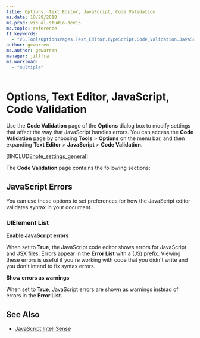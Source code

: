 ```yaml
---
title: Options, Text Editor, JavaScript, Code Validation
ms.date: 10/29/2018
ms.prod: visual-studio-dev15
ms.topic: reference
f1_keywords:
  - "VS.ToolsOptionsPages.Text_Editor.TypeScript.Code_Validation.JavaScript_Errors"
author: gewarren
ms.author: gewarren
manager: jillfra
ms.workload:
  - "multiple"
---
```

# Options, Text Editor, JavaScript, Code Validation
Use the **Code Validation** page of the **Options** dialog box to modify settings that affect the way that JavaScript handles errors. You can access the **Code Validation** page by choosing **Tools** > **Options** on the  menu bar, and then expanding **Text Editor** > **JavaScript** > **Code Validation.**

[!INCLUDE[note_settings_general](../../data-tools/includes/note_settings_general_md.md)]

The **Code Validation** page contains the following sections:

## JavaScript Errors
 You can use these options to set preferences for how the JavaScript editor validates syntax in your document.

### UIElement List
 **Enable JavaScript errors**

 When set to **True**, the JavaScript code editor shows errors for JavaScript and JSX files. Errors appear in the **Error List** with a (JS) prefix. Viewing these errors is useful if you're working with code that you didn't write and you don't intend to fix syntax errors.

 **Show errors as warnings**

 When set to **True**, JavaScript errors are shown as warnings instead of errors in the **Error List**.

## See Also

- [JavaScript IntelliSense](../../ide/javascript-intellisense.md)